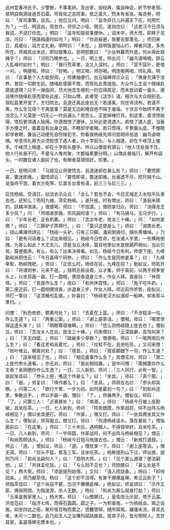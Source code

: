 远州宜春冷氏子。少警敏，不事笔研。及出家，阅经典，辄自神会，折节参老宿。慈明自南源徙道吾石霜，师皆佐之总院事。依之虽久，然未有省发。每咨参，明曰：​「库司事繁，且去。​」他日又问，明曰：​「监寺异日儿孙遍天下在，何用忙为？​」一日，明适出，雨忽作。师侦之小径，既见，遂挡住曰：​「这老汉今日须与我说。不说打你去。​」明曰：​「监寺知是般事便休。​」语未卒，师大悟，即拜于泥涂。问曰：​「狭路相逢时如何？​」明曰：​「你且躲避，我要去那里去。​」师归来日，具威仪，诣方丈礼谢。明呵曰：​「未在。​」慈明饭罢恒山行，禅者问道，多失所在。师阚其出未远，即挝鼓集众。慈明怒数曰：​「少丛林暮而升座，何从得此规绳乎？​」师曰：​「汾阳乃晚参也。​」一日，明上堂，师出问：​「幽鸟语喃喃，辞云入乱峰时如何？​」明曰：​「我行荒草里，汝又入深村。​」师曰：​「官不容针，更借一问。​」明便喝。师曰：​「好喝。​」明又喝，师亦喝。明连喝两喝，师礼拜。明曰：​「此事是个人方能担荷。​」师拂袖便行。白云端禅师示众云：​「佛身充满于法界，普现一切群生前。随缘赴感靡不周，而常处此菩提座。大众作么生说个随缘赴感底道理？只于一弹指间，尽大地含生根机一时应得周足，而未尝动着一毫头，便且唤作随缘赴感而常处此座。只如山僧，此者受《法华》请，相次与大众相别去。宿松县里开堂了，方归院去。且道还离此座也无？若道离，则世谛流布。若道不离，作么生见得个不离底事？莫是无边刹境自他不隔于毫端，十世古今始终不离于当念么？又莫是一切无心一时自遍么？若恁么，正是掉棒打月。到这里，直须悟始得，悟后更须遇人始得。你道既悟了便休，又何必更须遇人。若悟了遇人底，当垂手方便之时，着着自有出身之路，不瞎却学者眼。若只悟得，干萝菔头底，不惟瞎却学者眼，兼自己动便先自伤锋犯手。你看我杨岐先师问慈明师翁道：幽鸟语喃喃。举至师礼拜大众须知悟了遇人者，向十字街头。与人相逢，却在千峰顶上握手。千峰顶上相逢，却在十字街头握手。所以山僧尝有頌云：『他人住处我不住，他人行处我不行。不是与人难共聚，大都缁素要分明。』山僧此者临行，解开布袋头，一时撒在诸人面前了也，有眼者莫错怪好。珍重。​」

一日，慈明问师：​「马祖见让师便悟去，且道迷却在甚么处？​」师曰：​「要悟即易，要迷即难。​」圜悟颂云：​「要悟即易，要迷即难。丝毫透不尽，咫尺隔千山。说食终不饱，着衣方免寒。忆昔五台曾有语，前三三与后三三。​」

后住杨岐。受请日，拈法衣示众云：​「会么？若也不会，今日无端走入水牯牛队里去也。还知么？筠阳九岫，萍实杨岐。​」遂升座。时有僧出，师曰：​「渔翁未掷钓，跃鳞冲浪来。​」僧便喝，师曰：​「不信道。​」僧拊掌归众。师曰：​「消得龙王多少风？​」问：​「师唱谁家曲，宗风嗣阿谁？​」师曰：​「有马骑马，无马步行。​」曰：​「少年长老，足有机筹。​」师曰：​「念汝年老，放汝三十棒。​」问：​「如何是佛？​」师曰：​「三脚驴子弄蹄行。​」曰：​「莫只这便是么？​」师曰：​「湖南长老。​」径山果禪师颂云：​「杨岐一头驴，只有三只脚。潘阆倒骑归，顛杀黄幡绰。​」乃曰：​「更有问话者么？试出来相见。​」杨岐今日性命，在汝诸人手里，一任横拖倒拽。为甚么如此？大丈夫儿，须是当众决择，莫背地里似水底按葫芦相似，当众引验，莫便面赤。有么，有么？出来决择看。如无，杨岐今日失利。师便下座。九峰勤和尚把住云：​「今日喜得个同参。​」师曰：​「作么生是同参底事？​」曰：​「九峰牵犁，杨岐拽耙。​」师曰：​「正恁么时，杨岐在前，九峰在前？​」勤拟议，师拓开曰：​「将谓同参，元来不是。​」慈明忌辰设斋，众才集，师于真前，以两手捏拳安头上，以坐具画一画，打一圆相，便烧香退身三步，作女人拜。首座曰：​「休捏怪。​」师曰：​「首座作么生？​」座曰：​「和尚休捏怪。​」师曰：​「兔子吃牛奶。​」第二座近前，打一圆相便烧香，亦退身三步，作女人拜。师近前作听势，座拟议，师打一掌曰：​「这漆桶也乱做。​」妙喜曰：​「杨岐老汉大似溺却一船麻，却来戽斗里扫。​」

问僧：​「秋色依依，朝离何处？​」曰：​「去夏在上蓝。​」师曰：​「不涉程涂一句，作么生道？​」曰：​「两重公案。​」师曰：​「谢上座答话。​」僧喝。师曰：​「哪里学得这虚头来？​」曰：​「明眼尊宿难瞒。​」师曰：​「恁么则杨岐随上座去也？​」僧拟议，师曰：​「念汝乡人在此，放汝三十棒。​」问来僧曰：​「云深路僻，高驾何来？​」曰：​「天无四壁。​」师曰：​「踏破多少草鞋？​」僧便喝。师曰：​「一喝两喝后作么生？​」曰：​「看这老和尚着忙。​」师曰：​「拄杖不在，且坐吃茶。​」又问来僧：​「败叶堆云，朝离何处？​」曰：​「观音。​」师曰：​「观音脚跟下一句，作么生道？​」曰：​「适来相见了也。​」师曰：​「相见底事作么生？​」其僧无对。师曰：​「第二上座代参头道看。​」亦无对。师曰：​「彼此相钝置。​」室中问僧：​「栗棘蓬你作么生吞？金刚圈你作么生透？​」一日，三人新到，师问：​「三人同行，必有一智。​」提起坐具曰：​「参头上座，喚这个作甚么？​」曰：​「坐具。​」师曰：​「真个那。​」曰：​「是。​」师复曰：​「唤作甚么？​」曰：​「坐具。​」师顾左右曰：​「参头却具眼。​」问第二人：​「欲行千里，一步为初。如何是最初一句？​」曰：​「到和尚这里，争敢出手。​」师以手画一画，僧曰：​「了。​」师展两手。僧拟议，师曰：​「了。​」问第三人：​「近离甚处？​」曰：​「南源。​」师曰：​「杨岐今日被上座勘破，且坐吃茶。​」一日，七人新到，师问：​「阵势既圆，作家战将，何不出阵与杨岐相见？​」僧以坐具便打。师曰：​「作家。​」僧又打。师曰：​「一坐具两坐具又作么生？​」僧拟议，师背面立。僧又打。师曰：​「你道杨岐话头，落在甚处？​」僧指面前曰：​「在这里。​」师曰：​「三十年后，遇明眼人，不得错举好，且坐吃茶。​」一日，八人新到，师问：​「一字阵圆，作家战将，何不出阵与杨岐相见？​」僧云：​「和尚照顾话头。​」师曰：​「杨岐今日抱马拖旗去也。​」僧云：​「新戒打退鼓。​」师云：​「道。​」僧拟议，师云：​「道。​」僧抚掌一下。师曰：​「谢上座答话。​」僧无语。师曰：​「将头不猛，累及三军。且坐吃茶。​」杨畋提刑山下过，师出接，提刑乃问：​「和尚法嗣何人？​」曰：​「慈明大师。​」曰：​「见个甚么道理？便法嗣他。​」曰：​「共钵盂吃饭。​」曰：​「与么则不见也？​」师捺膝曰：​「甚么处是不见？​」杨大笑。师曰：​「须是提刑始得。​」又曰：​「请入院烧香。​」杨曰：​「却待回来。​」师乃献茶信。杨曰：​「这个却不消得。有甚干爆爆底禅，希见云些子？​」师指茶信曰：​「这个尚自不要，岂况干爆爆底禅。​」杨拟议，师呈颂曰：​「示作王臣，佛祖罔措。为指迷源，杀人无数。​」杨曰：​「和尚为甚么就身打劫？​」师曰：​「元来是我家里人。​」杨大笑。师曰：​「山僧罪过。​」皇佑改元示寂，塔于云盖。洪觉范曰：​「临济七传，而得石霜圆。圆之子，一为积翠南，一为杨岐会。南之设施，如坐四达之衙，聚珍怪百物而鬻之。遗簪堕珥，随所探焉。疆骚末流，骨其氏者，未可一二数也。会乃如玉人之治璠玙碔砆废矣。故其子孙，皆光明照人。克世其家，盖碧落碑无赝本也。​」